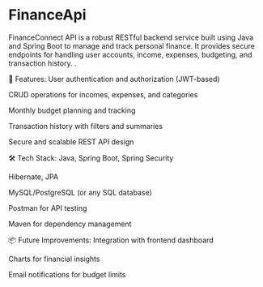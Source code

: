 # FinanceApi
FinanceConnect API is a robust RESTful backend service built using Java and Spring Boot to manage and track personal finance. It provides secure endpoints for handling user accounts, income, expenses, budgeting, and transaction history.
.

🔧 Features:
User authentication and authorization (JWT-based)

CRUD operations for incomes, expenses, and categories

Monthly budget planning and tracking

Transaction history with filters and summaries

Secure and scalable REST API design

🛠️ Tech Stack:
Java, Spring Boot, Spring Security

Hibernate, JPA

MySQL/PostgreSQL (or any SQL database)

Postman for API testing

Maven for dependency management

📦 Future Improvements:
Integration with frontend dashboard

Charts for financial insights

Email notifications for budget limits


